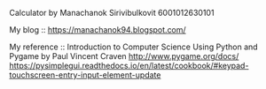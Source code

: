Calculator by Manachanok Sirivibulkovit 6001012630101

My blog :: https://manachanok94.blogspot.com/

My reference :: Introduction to Computer Science Using Python and Pygame by Paul Vincent Craven
                http://www.pygame.org/docs/
                https://pysimplegui.readthedocs.io/en/latest/cookbook/#keypad-touchscreen-entry-input-element-update
